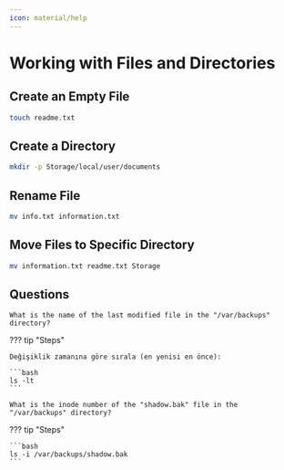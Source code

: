 ```yaml
---
icon: material/help
---
```


# Working with Files and Directories

## Create an Empty File

```bash
touch readme.txt
```

## Create a Directory

```bash
mkdir -p Storage/local/user/documents
```

## Rename File

```bash
mv info.txt information.txt
```

## Move Files to Specific Directory

```bash
mv information.txt readme.txt Storage
```

## Questions

```text
What is the name of the last modified file in the "/var/backups" directory?
```

??? tip "Steps"

    Değişiklik zamanına göre sırala (en yenisi en önce):

    ```bash
    ls -lt
    ```

```text
What is the inode number of the "shadow.bak" file in the "/var/backups" directory?
```

??? tip "Steps"

    ```bash
    ls -i /var/backups/shadow.bak
    ```
